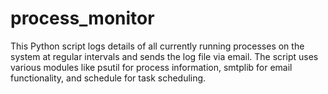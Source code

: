 # process_monitor
This Python script logs details of all currently running processes on the system at regular intervals and sends the log file via email. The script uses various modules like psutil for process information, smtplib for email functionality, and schedule for task scheduling.
